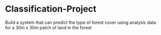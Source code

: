 # Classification-Project
Build a system that can predict the type of forest cover using analysis data for a 30m x 30m  patch of land in the forest
